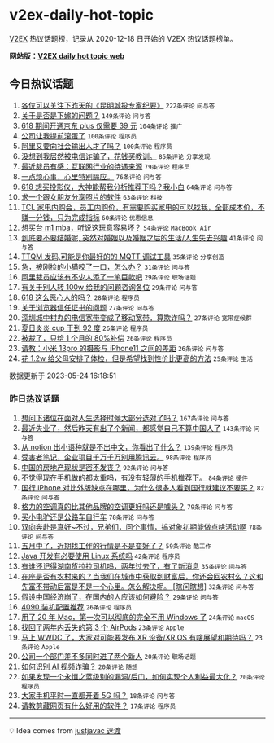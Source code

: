 # v2ex-daily-hot-topic

[V2EX](https://www.v2ex.com/) 热议话题榜，记录从 2020-12-18 日开始的 V2EX 热议话题榜单。

**网站版：[V2EX daily hot topic web](https://boojack.github.io/v2ex-daily-hot-topic-web/)**

## 今日热议话题

<!-- TODAY BEGIN -->

1. [各位可以关注下昨天的《昆明城投专家纪要》](https://www.v2ex.com/t/942449) `222条评论` `问与答`
1. [关于是否是下嫁的问题？](https://www.v2ex.com/t/942489) `149条评论` `问与答`
1. [618 期间开通京东 plus 仅需要 39 元](https://www.v2ex.com/t/942454) `104条评论` `推广`
1. [公司让我提前滚蛋了](https://www.v2ex.com/t/942502) `100条评论` `程序员`
1. [阿里又要向社会输出人才了吗？](https://www.v2ex.com/t/942452) `100条评论` `程序员`
1. [没想到我居然被电信诈骗了，花钱买教训。](https://www.v2ex.com/t/942642) `85条评论` `分享发现`
1. [最近裁员有感：互联网行业的待遇来源](https://www.v2ex.com/t/942555) `79条评论` `程序员`
1. [一点烦心事，心里特别膈应。](https://www.v2ex.com/t/942472) `76条评论` `问与答`
1. [618 想买投影仪，大神能帮我分析推荐下吗？我小白](https://www.v2ex.com/t/942482) `64条评论` `问与答`
1. [求一个跟女朋友分享照片的软件](https://www.v2ex.com/t/942572) `63条评论` `科技`
1. [TCL 家电内购会，员工内购价，有需要购买家电的可以找我，全部成本价，不赚一分钱，只为完成指标](https://www.v2ex.com/t/942563) `60条评论` `优惠信息`
1. [想买台 m1 mba，听说这玩意容易坏？](https://www.v2ex.com/t/942442) `54条评论` `MacBook Air`
1. [到底要不要结婚呢, 突然对婚姻以及婚姻之后的生活/人生失去兴趣](https://www.v2ex.com/t/942620) `41条评论` `问与答`
1. [TTQM 发码,可能是你最好的的 MQTT 调试工具](https://www.v2ex.com/t/942531) `35条评论` `分享创造`
1. [急，被刚捡的小猫咬了一口，怎么办？](https://www.v2ex.com/t/942624) `31条评论` `问与答`
1. [阿里裁员应该有不少人添了一笔巨款吧](https://www.v2ex.com/t/942608) `29条评论` `职场话题`
1. [有关于别人转 100w 给我的问题咨询各位](https://www.v2ex.com/t/942529) `29条评论` `问与答`
1. [618 这么恶心人的吗？](https://www.v2ex.com/t/942456) `28条评论` `程序员`
1. [关于浏览器信任证书的问题](https://www.v2ex.com/t/942660) `27条评论` `问与答`
1. [深圳城中村办的电信宽带变成了移动宽带，算欺诈吗？](https://www.v2ex.com/t/942656) `27条评论` `宽带症候群`
1. [夏日炎炎 cup 干到 92 度](https://www.v2ex.com/t/942581) `26条评论` `程序员`
1. [​被裁了，只给 1 个月的 80%补偿](https://www.v2ex.com/t/942505) `26条评论` `程序员`
1. [请教：小米 13pro 的摄影与 iPhone11 之间的差距](https://www.v2ex.com/t/942475) `26条评论` `问与答`
1. [花 1.2w 给父母安排了体检，但是希望找到性价比更高的方法](https://www.v2ex.com/t/942514) `25条评论` `生活`

数据更新于 2023-05-24 16:18:51

<!-- TODAY END -->

### 昨日热议话题

<!-- YESTERDAY BEGIN -->

1. [想问下诸位在面对人生选择时候大部分选对了吗？](https://www.v2ex.com/t/942171) `167条评论` `问与答`
1. [最近失业了，然后昨天有出了个新闻，都感觉自己不算中国人了](https://www.v2ex.com/t/942133) `143条评论` `问与答`
1. [从 notion 出小语种就是不出中文，你看出了什么？](https://www.v2ex.com/t/942296) `139条评论` `程序员`
1. [受害者笔记，企业项目千万千万别用腾讯云。](https://www.v2ex.com/t/942227) `98条评论` `程序员`
1. [中国的房地产现状是密不发丧？](https://www.v2ex.com/t/942303) `92条评论` `问与答`
1. [不觉得现在手机做的都太重吗，有没有轻薄的手机推荐下。](https://www.v2ex.com/t/942118) `84条评论` `硬件`
1. [国行 iPhone 对比外版缺点在哪里，为什么很多人看到国行就建议不要买？](https://www.v2ex.com/t/942128) `82条评论` `问与答`
1. [格力的空调真的比其他品牌的空调更好吗还是噱头？](https://www.v2ex.com/t/942307) `79条评论` `问与答`
1. [买小电驴还是公路车自行车](https://www.v2ex.com/t/942189) `78条评论` `问与答`
1. [双向奔赴是真好~不过，兄弟们，问个事情，搞对象初期能做点啥活动啊](https://www.v2ex.com/t/942129) `78条评论` `问与答`
1. [五月中了，近期找工作的行情是不是变好了？](https://www.v2ex.com/t/942136) `59条评论` `酷工作`
1. [Java 开发有必要使用 Linux 系统吗](https://www.v2ex.com/t/942369) `42条评论` `程序员`
1. [有谁还记得湖南货拉拉司机吗，两年过去了，有了新消息](https://www.v2ex.com/t/942316) `35条评论` `问与答`
1. [在座是否有农村来的？当我们在城市中获取到财富后，你还会回农村么？这和先富不带动后富是不是一个心里。怎么解决呢。 [瞎问瞎想]](https://www.v2ex.com/t/942291) `32条评论` `问与答`
1. [假设中国经济崩了，在国内的人应该如何避险？](https://www.v2ex.com/t/942345) `29条评论` `问与答`
1. [4090 装机配置推荐](https://www.v2ex.com/t/942321) `26条评论` `程序员`
1. [用了 20 年 Mac，第一次可以彻底的完全不用 Windows 了](https://www.v2ex.com/t/942309) `24条评论` `macOS`
1. [找回了两年内丢失的第 3 个 AirPods](https://www.v2ex.com/t/942407) `23条评论` `Apple`
1. [马上 WWDC 了，大家对可能要发布 XR 设备/XR OS 有啥展望和期待吗？](https://www.v2ex.com/t/942306) `23条评论` `Apple`
1. [公司一个部门差不多同时进了两个新人](https://www.v2ex.com/t/942310) `20条评论` `职场话题`
1. [如何识别 AI 视频诈骗？](https://www.v2ex.com/t/942264) `20条评论` `随想`
1. [如果发现一个永恒之蓝级别的漏洞/后门，如何实现个人利益最大化？](https://www.v2ex.com/t/942220) `20条评论` `程序员`
1. [大家手机平时一直都开着 5G 吗？](https://www.v2ex.com/t/942231) `18条评论` `问与答`
1. [请教剪藏网页有什么好用的软件？](https://www.v2ex.com/t/942383) `17条评论` `程序员`

<!-- YESTERDAY END -->

---

💡 Idea comes from [justjavac 迷渡](https://github.com/justjavac/)
